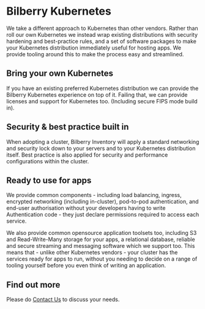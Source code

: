 # Bilberry Kubernetes

We take a different approach to Kubernetes than other vendors. Rather than roll our own Kubernetes we instead wrap existing distributions with security hardening and best-practice rules, and a set of software packages to make your Kubernetes distribution immediately useful for hosting apps. We provide tooling around this to make
the process easy and streamlined.

## Bring your own Kubernetes

If you have an existing preferred Kubernetes distribution we can provide the Bilberry Kubernetes experience on top of it. Failing that, we can provide licenses and support for Kubernetes too. (Including secure FIPS mode build in).

## Security & best practice built in

When adopting a cluster, Bilberry Inventory will apply a standard networking and security lock down to your servers and to your Kubernetes distribution itself. Best practice is also applied for security and performance configurations within the cluster.

## Ready to use for apps

We provide common components - including load balancing, ingress, encrypted networking (including in-cluster), pod-to-pod authentication, and end-user authorisation without your developers having to write Authentication code - they just declare permissions required to access each service. 

We also provide common opensource application toolsets too, including S3 and Read-Write-Many storage for your apps, a relational database, reliable and secure streaming and messaging software which we support too. This means that - unlike other Kubernetes vendors - your cluster has the services ready for apps to run, without you needing to decide on a range of tooling yourself before you even think of writing an application.

## Find out more

Please do [Contact Us](contact-us.md) to discuss your needs.